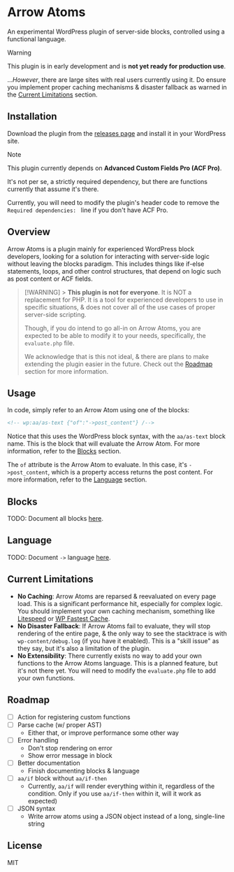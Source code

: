 # Arrow Atoms

An experimental WordPress plugin of server-side blocks, controlled using a functional language.

> [!WARNING]
> This plugin is in early development and is **not yet ready for production use**.
>
> ..._However_, there are large sites with real users currently using it. Do ensure you implement proper caching mechanisms & disaster fallback as warned in the [Current Limitations](#current-limitations) section.

## Installation

Download the plugin from the [releases page](https://github.com/BikeBearLabs/arrow-atoms/releases) and install it in your WordPress site.

> [!NOTE]
> This plugin currently depends on **Advanced Custom Fields Pro (ACF Pro)**.
>
> It's not per se, a strictly required dependency, but there are functions currently that assume it's there.
>
> Currently, you will need to modify the plugin's header code to remove the `Required dependencies: ` line if you don't have ACF Pro.

## Overview

Arrow Atoms is a plugin mainly for experienced WordPress block developers, looking for a solution for interacting with server-side logic without leaving the blocks paradigm. This includes things like if-else statements, loops, and other control structures, that depend on logic such as post content or ACF fields.

> [!WARNING] > **This plugin is not for everyone**. It is NOT a replacement for PHP. It is a tool for experienced developers to use in specific situations, & does not cover all of the use cases of proper server-side scripting.
>
> Though, if you do intend to go all-in on Arrow Atoms, you are expected to be able to modify it to your needs, specifically, the `evaluate.php` file.
>
> We acknowledge that is this not ideal, & there are plans to make extending the plugin easier in the future. Check out the [Roadmap](#roadmap) section for more information.

## Usage

In code, simply refer to an Arrow Atom using one of the blocks:

```html
<!-- wp:aa/as-text {"of":"->post_content"} /-->
```

Notice that this uses the WordPress block syntax, with the `aa/as-text` block name. This is the block that will evaluate the Arrow Atom. For more information, refer to the [Blocks](#blocks) section.

The `of` attribute is the Arrow Atom to evaluate. In this case, it's `->post_content`, which is a property access returns the post content. For more information, refer to the [Language](#language) section.

## Blocks

TODO: Document all blocks [here](https://github.com/BikeBearLabs/arrow-atoms/blob/main/blocks).

## Language

TODO: Document `->` language [here](https://github.com/BikeBearLabs/arrow-atoms/blob/main/lib/of/evaluate).

## Current Limitations

- **No Caching**: Arrow Atoms are reparsed & reevaluated on every page load. This is a significant performance hit, especially for complex logic. You should implement your own caching mechanism, something like [Litespeed](https://wordpress.org/plugins/litespeed-cache/) or [WP Fastest Cache](https://wordpress.org/plugins/wp-fastest-cache/).
- **No Disaster Fallback**: If Arrow Atoms fail to evaluate, they will stop rendering of the entire page, & the only way to see the stacktrace is with `wp-content/debug.log` (if you have it enabled). This is a "skill issue" as they say, but it's also a limitation of the plugin.
- **No Extensibility**: There currently exists no way to add your own functions to the Arrow Atoms language. This is a planned feature, but it's not there yet. You will need to modify the `evaluate.php` file to add your own functions.

## Roadmap

- [ ] Action for registering custom functions
- [ ] Parse cache (w/ proper AST)
  - Either that, or improve performance some other way
- [ ] Error handling
  - Don't stop rendering on error
  - Show error message in block
- [ ] Better documentation
  - Finish documenting blocks & language
- [ ] `aa/if` block without `aa/if-then`
  - Currently, `aa/if` will render everything within it, regardless of the condition. Only if you use `aa/if-then` within it, will it work as expected)
- [ ] JSON syntax
  - Write arrow atoms using a JSON object instead of a long, single-line string

## License

MIT

